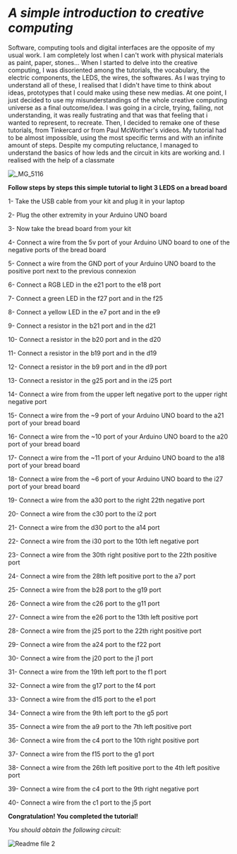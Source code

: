 # *A simple introduction to creative computing*

Software, computing tools and digital interfaces are the opposite of my usual work. I am completely lost when I can't work with physical materials as paint, paper, stones... When I started to delve into the creative computing, I was disoriented among the tutorials, the vocabulary, the electric components, the LEDS, the wires, the softwares. As I was trying to understand all of these, I realised that I didn't have time to think about ideas, prototypes that I could make using these new medias. At one point, I just decided to use my misunderstandings of the whole creative computing universe as a final outcome/idea. I was going in a circle, trying, failing, not understanding, it was really fustrating and that was that feeling that i wanted to represent, to recreate. Then, I decided to remake one of these tutorials, from Tinkercard or from Paul McWorther's videos. My tutorial had to be almost impossible, using the most specific terms and with an infinite amount of steps. 
Despite my computing reluctance, I managed to understand the basics of how leds and the circuit in kits are working and. I realised with the help of a classmate

![_MG_5116](https://user-images.githubusercontent.com/94467816/142608983-4f26ed1a-11d9-4eba-9814-86e5d47b2a8f.JPG)


**Follow steps by steps this simple tutorial to light 3 LEDS on a bread board**

1- Take the USB cable from your kit and plug it in your laptop

2- Plug the other extremity in your Arduino UNO board

3- Now take the bread board from your kit

4- Connect a wire from the 5v port of your Arduino UNO board to one of the negative ports of the bread board

5- Connect a wire from the GND port of your Arduino UNO board to the positive port next to the previous connexion

6- Connect a RGB LED in the e21 port to the e18 port

7- Connect a green LED in the f27 port and in the f25

8- Connect a yellow LED in the e7 port and in the e9

9- Connect a resistor in the b21 port and in the d21

10- Connect a resistor in the b20 port and in the d20

11- Connect a resistor in the b19 port and in the d19

12- Connect a resistor in the b9 port and in the d9 port

13- Connect a resistor in the g25 port and in the i25 port

14- Connect a wire from from the upper left negative port to the upper right negative port

15- Connect a wire from the ~9 port of your Arduino UNO board to the a21 port of your bread board

16- Connect a wire from the ~10 port of your Arduino UNO board to the a20 port of your bread board

17- Connect a wire from the ~11 port of your Arduino UNO board to the a18 port of your bread board

18- Connect a wire from the ~6 port of your Arduino UNO board to the i27 port of your bread board

19- Connect a wire from the a30 port to the right 22th negative port

20- Connect a wire from the c30 port to the i2 port

21- Connect a wire from the d30 port to the a14 port

22- Connect a wire from the i30 port to the 10th left negative port

23- Connect a wire from the 30th right positive port to the 22th positive port

24- Connect a wire from the 28th left positive port to the a7 port 

25- Connect a wire from the b28 port to the g19 port

26- Connect a wire from the c26 port to the g11 port

27- Connect a wire from the e26 port to the 13th left positive port

28- Connect a wire from the j25 port to the 22th right positive port

29- Connect a wire from the a24 port to the f22 port

30- Connect a wire from the j20 port to the j1 port

31- Connect a wire from the 19th left port to the f1 port

32- Connect a wire from the g17 port to the f4 port

33- Connect a wire from the d15 port to the e1 port

34- Connect a wire from the 9th left port to the g5 port

35- Connect a wire from the a9 port to the 7th left positive port

36- Connect a wire from the c4 port to the 10th right positive port

37- Connect a wire from the f15 port to the g1 port

38- Connect a wire from the 26th left positive port to the 4th left positive port 

39- Connect a wire from the c4 port to the 9th right negative port

40- Connect a wire from the c1 port to the j5 port

**Congratulation! You completed the tutorial!**

*You should obtain the following circuit:*

![Readme file 2](https://user-images.githubusercontent.com/94467816/142612937-3fc4a4fa-4bcd-4782-88e9-69def9b36036.jpg)




















